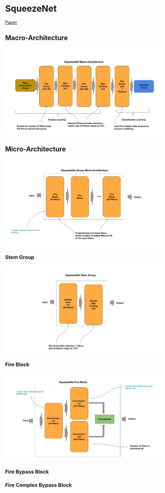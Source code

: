 
# SqueezeNet

[Paper](https://arxiv.org/pdf/1602.07360.pdf)

## Macro-Architecture

<img src='macro.jpg'>

## Micro-Architecture

<img src='micro.jpg'>

### Stem Group

<img src="stem.jpg">

### Fire Block

<img src="fire.jpg">

### Fire Bypass Block

### Fire Complex Bypass Block
